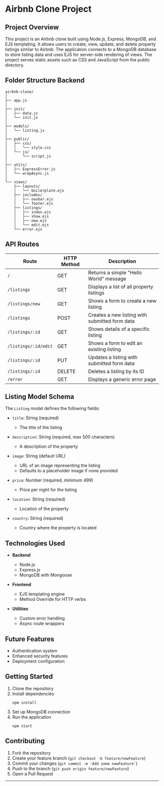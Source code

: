 # Airbnb Clone Project

## Project Overview

This project is an Airbnb clone built using Node.js, Express, MongoDB, and EJS templating. It allows users to create, view, update, and delete property listings similar to Airbnb. The application connects to a MongoDB database to store listing data and uses EJS for server-side rendering of views. The project serves static assets such as CSS and JavaScript from the public directory.

## Folder Structure Backend

```
airbnb-clone/
│
├── app.js
│
├── init/
│   ├── data.js
│   └── init.js
│
├── models/
│   └── listing.js
│
├── public/
│   ├── css/
│   │   └── style.css
│   └── js/
│       └── script.js
│
├── utils/
│   ├── ExpressError.js
│   └── wrapAsync.js
│
└── views/
    ├── layouts/
    │   └── boilerplate.ejs
    ├── includes/
    │   ├── navbar.ejs
    │   └── footer.ejs
    ├── listings/
    │   ├── index.ejs
    │   ├── show.ejs
    │   ├── new.ejs
    │   └── edit.ejs
    └── error.ejs
```

## API Routes

| Route | HTTP Method | Description |
|-------|------------|-------------|
| `/` | GET | Returns a simple "Hello World" message |
| `/listings` | GET | Displays a list of all property listings |
| `/listings/new` | GET | Shows a form to create a new listing |
| `/listings` | POST | Creates a new listing with submitted form data |
| `/listings/:id` | GET | Shows details of a specific listing |
| `/listings/:id/edit` | GET | Shows a form to edit an existing listing |
| `/listings/:id` | PUT | Updates a listing with submitted form data |
| `/listings/:id` | DELETE | Deletes a listing by its ID |
| `/error` | GET | Displays a generic error page |

## Listing Model Schema

The `Listing` model defines the following fields:

- `title`: String (required)
  - The title of the listing

- `description`: String (required, max 500 characters)
  - A description of the property

- `image`: String (default URL)
  - URL of an image representing the listing
  - Defaults to a placeholder image if none provided

- `price`: Number (required, minimum 499)
  - Price per night for the listing

- `location`: String (required)
  - Location of the property

- `country`: String (required)
  - Country where the property is located

## Technologies Used

- **Backend**
  - Node.js
  - Express.js
  - MongoDB with Mongoose

- **Frontend**
  - EJS templating engine
  - Method Override for HTTP verbs

- **Utilities**
  - Custom error handling
  - Async route wrappers

## Future Features

- Authentication system
- Enhanced security features
- Deployment configuration

## Getting Started

1. Clone the repository
2. Install dependencies
   ```
   npm install
   ```
3. Set up MongoDB connection
4. Run the application
   ```
   npm start
   ```

## Contributing

1. Fork the repository
2. Create your feature branch (`git checkout -b feature/newFeature`)
3. Commit your changes (`git commit -m 'Add some newFeature'`)
4. Push to the branch (`git push origin feature/newFeature`)
5. Open a Pull Request

---
